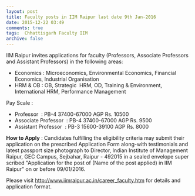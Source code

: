 ```yaml
---
layout: post
title: Faculty posts in IIM Raipur last date 9th Jan-2016   
date: 2015-12-22 03:49
comments: true
tags:  Chhattisgarh Faculty IIM 
archive: false
---
```

IIM Raipur invites applications for faculty (Professors, Associate Professors and Assistant Professors) in the following areas:

- Economics : Microeconomics, Environmental Economics, Financial Economics, Industrial Organisation
- HRM & OB : OB, Strategic  HRM, OD, Training & Environment, International HRM, Performance Management 

Pay Scale :
 
- Professor  : PB-4 37400-67000 AGP Rs. 10500 
- Associate Professor  : PB-4 37400-67000 AGP Rs. 9500 
- Assistant Professor  : PB-3 15600-39100 AGP Rs. 8000 

**How to Apply** : Candidates fulfilling the eligibility criteria may submit their application on the prescribed Application Form along-with testimonials and latest passport size photograph to Director, Indian Institute of Management Raipur, GEC Campus, Sejbahar, Raipur - 492015 in a sealed envelope super scribed "Application for the post of (Name of the post applied) in IIM Raipur" on or before 09/01/2016.

Please visit <http://www.iimraipur.ac.in/career_faculty.htm> for details and application format.  
  


